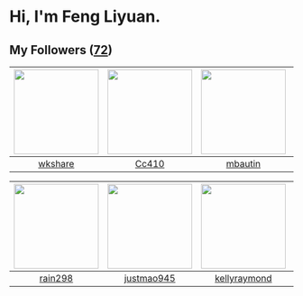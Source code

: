# Hi, I'm Feng Liyuan.

## My Followers ([72](https://github.com/SunRunAway?tab=followers))

| <img src="https://avatars2.githubusercontent.com/u/2918384?v=4" width="150" height="150" /> | <img src="https://avatars1.githubusercontent.com/u/37112567?v=4" width="150" height="150" /> | <img src="https://avatars0.githubusercontent.com/u/552936?v=4" width="150" height="150" /> | <img src="https://avatars0.githubusercontent.com/u/59618640?v=4" width="150" height="150" /> |
| :-----------------------------------------------------------------------------------------: | :------------------------------------------------------------------------------------------: | :----------------------------------------------------------------------------------------: | :------------------------------------------------------------------------------------------: |
|                            [wkshare](https://github.com/wkshare)                            |                               [Cc410](https://github.com/Cc410)                              |                            [mbautin](https://github.com/mbautin)                           |                         [Akshar-code](https://github.com/Akshar-code)                        |

| <img src="https://avatars0.githubusercontent.com/u/20725525?v=4" width="150" height="150" /> | <img src="https://avatars3.githubusercontent.com/u/619331?v=4" width="150" height="150" /> | <img src="https://avatars2.githubusercontent.com/u/58126365?v=4" width="150" height="150" /> | <img src="https://avatars3.githubusercontent.com/u/55898975?v=4" width="150" height="150" /> |
| :------------------------------------------------------------------------------------------: | :----------------------------------------------------------------------------------------: | :------------------------------------------------------------------------------------------: | :------------------------------------------------------------------------------------------: |
|                             [rain298](https://github.com/rain298)                            |                         [justmao945](https://github.com/justmao945)                        |                        [kellyraymond](https://github.com/kellyraymond)                       |                              [mitghi](https://github.com/mitghi)                             |